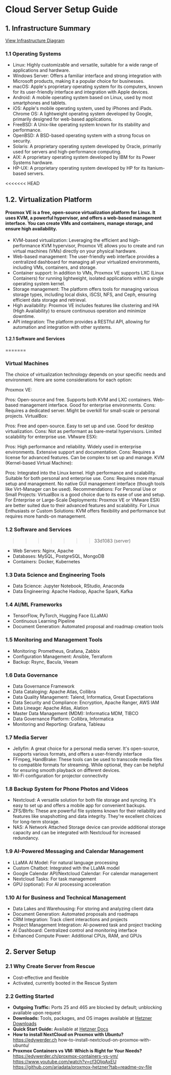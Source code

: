 # Cloud Server Setup Guide

## 1. Infrastructure Summary

[View Infrastructure Diagram](01_Infrastructure_hardware/infrastructure_diagram.html)

### 1.1 Operating Systems

- Linux: Highly customizable and versatile, suitable for a wide range of applications and hardware.
- Windows Server: Offers a familiar interface and strong integration with Microsoft products, making it a popular choice for businesses.
- macOS: Apple's proprietary operating system for its computers, known for its user-friendly interface and integration with Apple devices.
- Android: A mobile operating system based on Linux, used by most smartphones and tablets.
- iOS: Apple's mobile operating system, used by iPhones and iPads.
Chrome OS: A lightweight operating system developed by Google, primarily designed for web-based applications.
- FreeBSD: A Unix-like operating system known for its stability and performance.
- OpenBSD: A BSD-based operating system with a strong focus on security.
- Solaris: A proprietary operating system developed by Oracle, primarily used for servers and high-performance computing.
- AIX: A proprietary operating system developed by IBM for its Power Systems hardware.
- HP-UX: A proprietary operating system developed by HP for its Itanium-based servers.

<<<<<<< HEAD
## 1.2. Virtualization Platform

#### Proxmox VE is a free, open-source virtualization platform for Linux. It uses KVM, a powerful hypervisor, and offers a web-based management interface. You can create VMs and containers, manage storage, and ensure high availability.

- KVM-based virtualization: Leveraging the efficient and high-performance KVM hypervisor, Proxmox VE allows you to create and run virtual machines (VMs) directly on your physical hardware.
- Web-based management: The user-friendly web interface provides a centralized dashboard for managing all your virtualized environments, including VMs, containers, and storage.
- Container support: In addition to VMs, Proxmox VE supports LXC (Linux Containers) for running lightweight, isolated applications within a single operating system kernel.
- Storage management: The platform offers tools for managing various storage types, including local disks, iSCSI, NFS, and Ceph, ensuring efficient data storage and retrieval.
- High availability: Proxmox VE includes features like clustering and HA (High Availability) to ensure continuous operation and minimize downtime.
- API integration: The platform provides a RESTful API, allowing for automation and integration with other systems.

#### 1.2.1 Software and Services
=======
### Virtual Machines

The choice of virtualization technology depends on your specific needs and environment. Here are some considerations for each option:

Proxmox VE:

Pros:
Open-source and free.
Supports both KVM and LXC containers.
Web-based management interface.
Good for enterprise environments.
Cons:
Requires a dedicated server.
Might be overkill for small-scale or personal projects.
VirtualBox:

Pros:
Free and open-source.
Easy to set up and use.
Good for desktop virtualization.
Cons:
Not as performant as bare-metal hypervisors.
Limited scalability for enterprise use.
VMware ESXi:

Pros:
High performance and reliability.
Widely used in enterprise environments.
Extensive support and documentation.
Cons:
Requires a license for advanced features.
Can be complex to set up and manage.
KVM (Kernel-based Virtual Machine):

Pros:
Integrated into the Linux kernel.
High performance and scalability.
Suitable for both personal and enterprise use.
Cons:
Requires more manual setup and management.
No native GUI management interface (though tools like Virt-Manager can be used).
Recommendations:
For Personal Use or Small Projects: VirtualBox is a good choice due to its ease of use and setup.
For Enterprise or Large-Scale Deployments: Proxmox VE or VMware ESXi are better suited due to their advanced features and scalability.
For Linux Enthusiasts or Custom Solutions: KVM offers flexibility and performance but requires more hands-on management.

### 1.2 Software and Services
>>>>>>> 33d1083 (server)

- Web Servers: Nginx, Apache
- Databases: MySQL, PostgreSQL, MongoDB
- Containers: Docker, Kubernetes

### 1.3 Data Science and Engineering Tools

- Data Science: Jupyter Notebook, RStudio, Anaconda
- Data Engineering: Apache Hadoop, Apache Spark, Kafka

### 1.4 AI/ML Frameworks

- TensorFlow, PyTorch, Hugging Face (LLaMA)
- Continuous Learning Pipeline
- Document Generation: Automated proposal and roadmap creation tools

### 1.5 Monitoring and Management Tools

- Monitoring: Prometheus, Grafana, Zabbix
- Configuration Management: Ansible, Terraform
- Backup: Rsync, Bacula, Veeam

### 1.6 Data Governance

- Data Governance Framework
- Data Cataloging: Apache Atlas, Collibra
- Data Quality Management: Talend, Informatica, Great Expectations
- Data Security and Compliance: Encryption, Apache Ranger, AWS IAM
- Data Lineage: Apache Atlas, Alation
- Master Data Management (MDM): Informatica MDM, TIBCO
- Data Governance Platform: Collibra, Informatica
- Monitoring and Reporting: Grafana, Tableau

### 1.7 Media Server

- Jellyfin: A great choice for a personal media server. It's open-source, supports various formats, and offers a user-friendly interface
- FFmpeg, HandBrake: These tools can be used to transcode media files to compatible formats for streaming. While optional, they can be helpful for ensuring smooth playback on different devices.
- Wi-Fi configuration for projector connectivity

### 1.8 Backup System for Phone Photos and Videos

- Nextcloud: A versatile solution for both file storage and syncing. It's easy to set up and offers a mobile app for convenient backups.
- ZFS/Btrfs: These are powerful file systems known for their reliability and features like snapshotting and data integrity. They're excellent choices for long-term storage.
- NAS: A Network Attached Storage device can provide additional storage capacity and can be integrated with Nextcloud for increased redundancy.

### 1.9 AI-Powered Messaging and Calendar Management

- LLaMA AI Model: For natural language processing
- Custom Chatbot: Integrated with the LLaMA model
- Google Calendar API/Nextcloud Calendar: For calendar management
- Nextcloud Tasks: For task management
- GPU (optional): For AI processing acceleration

### 1.10 AI for Business and Technical Management

- Data Lakes and Warehousing: For storing and analyzing client data
- Document Generation: Automated proposals and roadmaps
- CRM Integration: Track client interactions and projects
- Project Management Integration: AI-powered task and project tracking
- AI Dashboard: Centralized control and monitoring interface
- Enhanced Compute Power: Additional CPUs, RAM, and GPUs

## 2. Server Setup

### 2.1 Why Create Server from Rescue

- Cost-effective and flexible
- Activated, currently booted in the Rescue System

### 2.2 Getting Started

- **Outgoing Traffic:** Ports 25 and 465 are blocked by default; unblocking available upon request
- **Downloads:** Tools, packages, and OS images available at [Hetzner Downloads](https://download.hetzner.com)
- **Quick Start Guide:** Available at [Hetzner Docs](https://docs.hetzner.com)
- **How to install NextCloud on Proxmox with Ubuntu?** https://edywerder.ch how-to-install-nextcloud-on-proxmox-with-ubuntu/
- **Proxmox Containers vs VM: Which is Right for Your Needs?** https://edywerder.ch/proxmox-containers-vs-vm/
https://www.youtube.com/watch?v=cf3OljqAxEU
https://github.com/ariadata/proxmox-hetzner?tab=readme-ov-file
